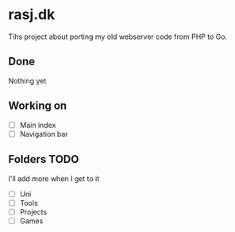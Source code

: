 # rasj.dk
Tihs project about porting my old webserver code from PHP to Go.

## Done
Nothing yet

## Working on
- [ ] Main index
- [ ] Navigation bar
## Folders TODO
I'll add more when I get to it
- [ ] Uni
- [ ] Tools
- [ ] Projects
- [ ] Games
